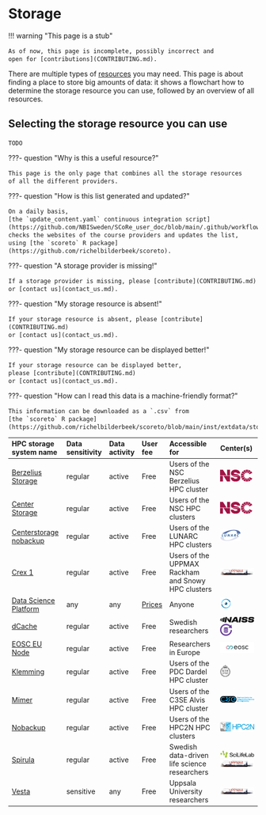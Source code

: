 # Storage

!!! warning "This page is a stub"

    As of now, this page is incomplete, possibly incorrect and
    open for [contributions](CONTRIBUTING.md).

There are multiple types of [resources](resources.md) you may need.
This page is about finding a place to store big amounts of data:
it shows a flowchart how to determine the storage resource
you can use, followed by an overview of all resources.

## Selecting the storage resource you can use

```text
TODO
```

???- question "Why is this a useful resource?"

    This page is the only page that combines all the storage resources
    of all the different providers.

???- question "How is this list generated and updated?"

    On a daily basis,
    [the `update_content.yaml` continuous integration script](https://github.com/NBISweden/SCoRe_user_doc/blob/main/.github/workflows/update_content.yaml)
    checks the websites of the course providers and updates the list,
    using [the `scoreto` R package](https://github.com/richelbilderbeek/scoreto).

???- question "A storage provider is missing!"

    If a storage provider is missing, please [contribute](CONTRIBUTING.md)
    or [contact us](contact_us.md).

???- question "My storage resource is absent!"

    If your storage resource is absent, please [contribute](CONTRIBUTING.md)
    or [contact us](contact_us.md).

???- question "My storage resource can be displayed better!"

    If your storage resource can be displayed better,
    please [contribute](CONTRIBUTING.md)
    or [contact us](contact_us.md).

???- question "How can I read this data is a machine-friendly format?"

    This information can be downloaded as a `.csv` from
    [the `scoreto` R package](https://github.com/richelbilderbeek/scoreto/blob/main/inst/extdata/storage.csv).

<!-- storage_2.md is machine-generated and pasted below this file, storage_1.md -->


|HPC storage system name|Data sensitivity|Data activity|User fee|Accessible for|Center(s)|
|:----------------------|:----------------|:-------------|:----------|:--------------------------------------------------|:-------------------|
|[Berzelius Storage](https://supr.naiss.se/resource/berzelius-storage/)|regular          |active        |Free       |Users of the NSC Berzelius HPC cluster             |![NSC](logo/nsc_logo_66_x_24.png)|
|[Center Storage](https://www.nsc.liu.se/support/storage/snic-centrestorage/)|regular          |active        |Free       |Users of the NSC HPC clusters                      |![NSC](logo/nsc_logo_66_x_24.png)|
|[Centerstorage nobackup](https://supr.naiss.se/resource/centrestorage-nobackup-lunarc/)|regular          |active        |Free       |Users of the LUNARC HPC clusters                   |![LUNARC](logo/lunarc_logo_42_x_24.png)|
|[Crex 1](https://supr.naiss.se/resource/crex-1/)|regular          |active        |Free       |Users of the UPPMAX Rackham and Snowy HPC clusters |![UPPMAX](logo/uppmax_logo_116_x_24.png)|
|[Data Science Platform](https://datahub.aida.scilifelab.se/data-science-platform/)|any              |any           |[Prices](https://datahub.aida.scilifelab.se/services/#prices)|Anyone                                             |![AIDA Data Hub](logo/aida_logo_24_x_24.png)|
|[dCache](https://supr.naiss.se/resource/dcache/)|regular          |active        |Free       |Swedish researchers                                |![NAISS](logo/naiss_logo_148_x_24.png) ![Swestore](logo/swestore_logo_24_x_24.png)|
|[EOSC EU Node](https://open-science-cloud.ec.europa.eu/)|regular          |active        |Free       |Researchers in Europe                              |![EOSC](logo/eosc_logo_77_x_24.png)|
|[Klemming](https://supr.naiss.se/resource/klemming/)|regular          |active        |Free       |Users of the PDC Dardel HPC cluster                |![PDC](logo/pdc_logo_21_x_24.png)|
|[Mimer](https://supr.naiss.se/resource/mimer/)|regular          |active        |Free       |Users of the C3SE Alvis HPC cluster                |![C3SE](logo/c3se_logo_134_x_24.png)|
|[Nobackup](https://supr.naiss.se/resource/nobackup-hpc2n/)|regular          |active        |Free       |Users of the HPC2N HPC clusters                    |![HPC2N](logo/hpc2n_logo_84_x_24.png)|
|[Spirula](https://supr.naiss.se/resource/spirula/)|regular          |active        |Free       |Swedish data-driven life science researchers       |![SciLifeLab](logo/sll_logo_110_x_24.png) ![UPPMAX](logo/uppmax_logo_116_x_24.png)|
|[Vesta](https://www.uu.se/medarbetare/stod-och-verktyg/it/it-tjanster/tillaggstjanster/vesta)|sensitive        |any           |Free       |Uppsala University researchers                     |![UPPMAX](logo/uppmax_logo_116_x_24.png)|
